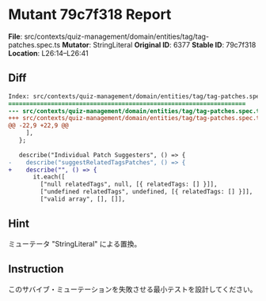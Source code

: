 # Mutant 79c7f318 Report

**File**: src/contexts/quiz-management/domain/entities/tag/tag-patches.spec.ts
**Mutator**: StringLiteral
**Original ID**: 6377
**Stable ID**: 79c7f318
**Location**: L26:14–L26:41

## Diff

```diff
Index: src/contexts/quiz-management/domain/entities/tag/tag-patches.spec.ts
===================================================================
--- src/contexts/quiz-management/domain/entities/tag/tag-patches.spec.ts	original
+++ src/contexts/quiz-management/domain/entities/tag/tag-patches.spec.ts	mutated #6377
@@ -22,9 +22,9 @@
     ],
   };
 
   describe("Individual Patch Suggesters", () => {
-    describe("suggestRelatedTagsPatches", () => {
+    describe("", () => {
       it.each([
         ["null relatedTags", null, [{ relatedTags: [] }]],
         ["undefined relatedTags", undefined, [{ relatedTags: [] }]],
         ["valid array", [], []],
```

## Hint

ミューテータ "StringLiteral" による置換。

## Instruction

このサバイブ・ミューテーションを失敗させる最小テストを設計してください。
